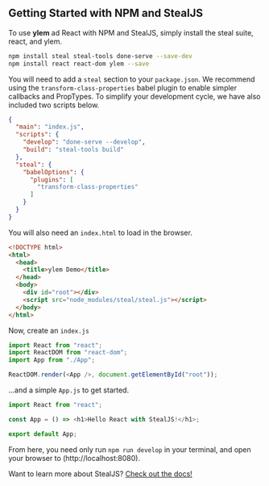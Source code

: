 ## Getting Started with NPM and StealJS

To use **ylem** ad React with NPM and StealJS, simply install the steal suite, react, and ylem.

```sh
npm install steal steal-tools done-serve --save-dev
npm install react react-dom ylem --save
```

You will need to add a `steal` section to your `package.json`. We recommend using the `transform-class-properties` babel plugin to enable simpler callbacks and PropTypes. To simplify your development cycle, we have also included two scripts below.

```json
{
  "main": "index.js",
  "scripts": {
    "develop": "done-serve --develop",
    "build": "steal-tools build"
  },
  "steal": {
    "babelOptions": {
      "plugins": [
        "transform-class-properties"
      ]
    }
  }
}
```

You will also need an `index.html` to load in the browser.

```html
<!DOCTYPE html>
<html>
  <head>
    <title>ylem Demo</title>
  </head>
  <body>
    <div id="root"></div>
    <script src="node_modules/steal/steal.js"></script>
  </body>
</html>
```

Now, create an `index.js`

```js
import React from "react";
import ReactDOM from "react-dom";
import App from "./App";

ReactDOM.render(<App />, document.getElementById("root"));
```

...and a simple `App.js` to get started.

```js
import React from "react";

const App = () => <h1>Hello React with StealJS!</h1>;

export default App;
```

From here, you need only run `npm run develop` in your terminal, and open your browser to (http://localhost:8080).

Want to learn more about StealJS? [Check out the docs!](https://stealjs.com/docs/)
